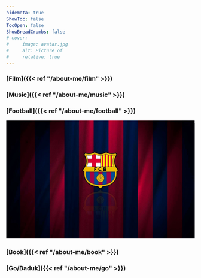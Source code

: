 ```yaml
---
hidemeta: true
ShowToc: false
TocOpen: false
ShowBreadCrumbs: false
# cover:
#     image: avatar.jpg
#     alt: Picture of 
#     relative: true
---
```

### [Film]({{< ref "/about-me/film" >}})

### [Music]({{< ref "/about-me/music" >}})

### [Football]({{< ref "/about-me/football" >}})
![](/FCB.jpg)

### [Book]({{< ref "/about-me/book" >}})

### [Go/Baduk]({{< ref "/about-me/go" >}})

